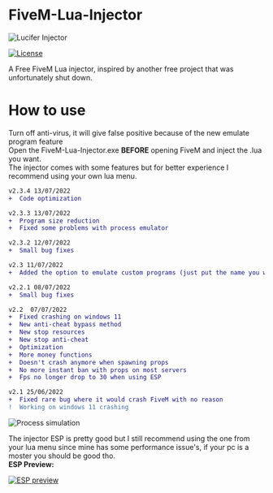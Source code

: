 # FiveM-Lua-Injector
 ![Lucifer Injector](https://user-images.githubusercontent.com/105885878/178343788-e7c3278e-114c-44cf-a83c-08b1199742cc.png)  

[![License](https://img.shields.io/badge/License-Apache_2.0-blue.svg)](https://opensource.org/licenses/Apache-2.0)

A Free FiveM Lua injector, inspired by another free project that was unfortunately shut down.     
# How to use  
Turn off anti-virus, it will give false positive because of the new emulate program feature    
Open the FiveM-Lua-Injector.exe **BEFORE** opening FiveM and inject the .lua you want.  
The injector comes with some features but for better experience I recommend using your own lua menu.
```diff
v2.3.4 13/07/2022
+  Code optimization

v2.3.3 13/07/2022
+  Program size reduction
+  Fixed some problems with process emulator

v2.3.2 12/07/2022
+  Small bug fixes

v2.3 11/07/2022
+  Added the option to emulate custom programs (just put the name you want on config.json)

v2.2.1 08/07/2022
+  Small bug fixes

v2.2  07/07/2022
+  Fixed crashing on windows 11
+  New anti-cheat bypass method
+  New stop resources
+  New stop anti-cheat 
+  Optimization
+  More money functions
+  Doesn't crash anymore when spawning props
+  No more instant ban with props on most servers
+  Fps no longer drop to 30 when using ESP 

v2.1 25/06/2022
+  Fixed rare bug where it would crash FiveM with no reason
!  Working on windows 11 crashing
```
![Process simulation](https://user-images.githubusercontent.com/105885878/178622225-91bea3e5-0fb2-4dd7-950a-e0c330a334ad.png)     

The injector ESP is pretty good but I still recommend using the one from your lua menu since mine has some performance issue's, if your pc is a moster you should be good tho.    
**ESP Preview:**  

 [![ESP preview](https://i.imgur.com/YEik1AU.png)](https://streamable.com/0ys3g4)
